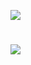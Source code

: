 ![](https://ausgis.github.io/logo/lab_logo.png)

# ![](https://github.com/ausgis/.github/blob/main/bg_with_text.gif)
